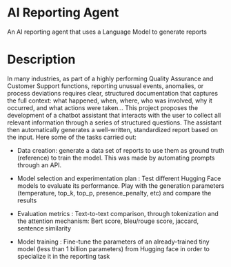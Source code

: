 # AI Reporting Agent
An AI reporting agent that uses a Language Model to generate reports

# Description

In many industries, as part of a highly performing Quality Assurance and Customer Support functions, reporting unusual events, anomalies, or process deviations requires clear, structured documentation that captures the full context: what happened, when, where, who was involved, why it occurred, and what actions were taken… This project proposes the development of a chatbot assistant that interacts with the user to collect all relevant information through a series of structured questions. The assistant then automatically generates a well-written, standardized report based on the input. Here some of the tasks carried out:

- Data creation: generate a data set of reports to use them as ground truth (reference) to train the model. This was made by automating prompts through an API.

- Model selection and experimentation plan : Test different Hugging Face models to evaluate its performance. Play with the generation parameters (temperature, top_k, top_p, presence_penalty, etc) and compare the results

- Evaluation metrics : Text-to-text comparison, through tokenization and the attention mechanism: Bert score, bleu/rouge score, jaccard, sentence similarity

- Model training : Fine-tune the parameters of an already-trained tiny model (less than 1 billion parameters) from Hugging face in order to specialize it in the reporting task
